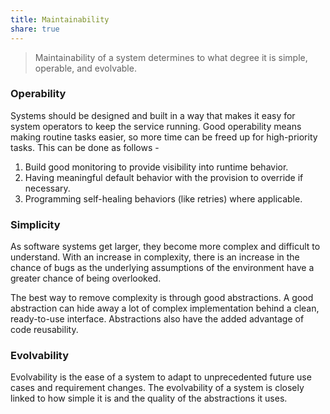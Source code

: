 ```yaml
---
title: Maintainability
share: true
---
```



 > 
 > Maintainability of a system determines to what degree it is simple, operable, and evolvable.

### Operability

Systems should be designed and built in a way that makes it easy for system operators to keep the service running. Good operability means making routine tasks easier, so more time can be freed up for high-priority tasks. This can be done as follows - 

1. Build good monitoring to provide visibility into runtime behavior.
1. Having meaningful default behavior with the provision to override if necessary.
1. Programming self-healing behaviors (like retries) where applicable.

### Simplicity

As software systems get larger, they become more complex and difficult to understand. With an increase in complexity, there is an increase in the chance of bugs as the underlying assumptions of the environment have a greater chance of being overlooked.

The best way to remove complexity is through good abstractions. A good abstraction can hide away a lot of complex implementation behind a clean, ready-to-use interface. Abstractions also have the added advantage of code reusability.

### Evolvability

Evolvability is the ease of a system to adapt to unprecedented future use cases and requirement changes. The evolvability of a system is closely linked to how simple it is and the quality of the abstractions it uses.
